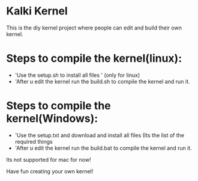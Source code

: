 # Kalki  Kernel

This is the diy kernel project where people can edit and build their own kernel.


# Steps to compile the kernel(linux):

- 'Use the setup.sh to install all files ' (only for linux)
- 'After u edit the kernel run the build.sh to compile the kernel and run it.

#  Steps to compile the kernel(Windows):

- 'Use the setup.txt and download and install all files (Its the list of the required things
- 'After u edit the kernel run the build.bat to compile the kernel and run it.

Its not supported for mac for now!


Have fun creating your own kernel!
